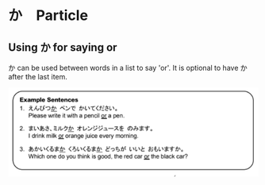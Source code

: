 # か　Particle

## Using か for saying or

か can be used between words in a list to say 'or'. It is optional to have か after the last item.

![か-or](../../assets/images/examples/か-or.png)